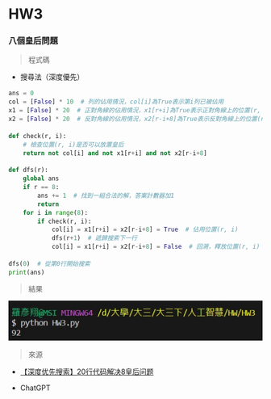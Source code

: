 # HW3



### 八個皇后問題



> 程式碼

* 搜尋法（深度優先）

```python
ans = 0
col = [False] * 10  # 列的佔用情況，col[i]為True表示第i列已被佔用
x1 = [False] * 20  # 正對角線的佔用情況，x1[r+i]為True表示正對角線上的位置(r, i)已被佔用
x2 = [False] * 20  # 反對角線的佔用情況，x2[r-i+8]為True表示反對角線上的位置(r, i)已被佔用

def check(r, i):
    # 檢查位置(r, i)是否可以放置皇后
    return not col[i] and not x1[r+i] and not x2[r-i+8]

def dfs(r):
    global ans
    if r == 8:
        ans += 1  # 找到一組合法的解，答案計數器加1
        return
    for i in range(8):
        if check(r, i):
            col[i] = x1[r+i] = x2[r-i+8] = True  # 佔用位置(r, i)
            dfs(r+1)  # 遞歸搜索下一行
            col[i] = x1[r+i] = x2[r-i+8] = False  # 回溯，釋放位置(r, i)

dfs(0)  # 從第0行開始搜索
print(ans)
```

> 結果

![](https://github.com/Roy-Roo/ai111b/blob/main/HW/HW3/HW3.jpg)

> 來源

* [【深度优先搜索】20行代码解决8皇后问题](https://blog.csdn.net/m0_52043808/article/details/122893673)

* ChatGPT
